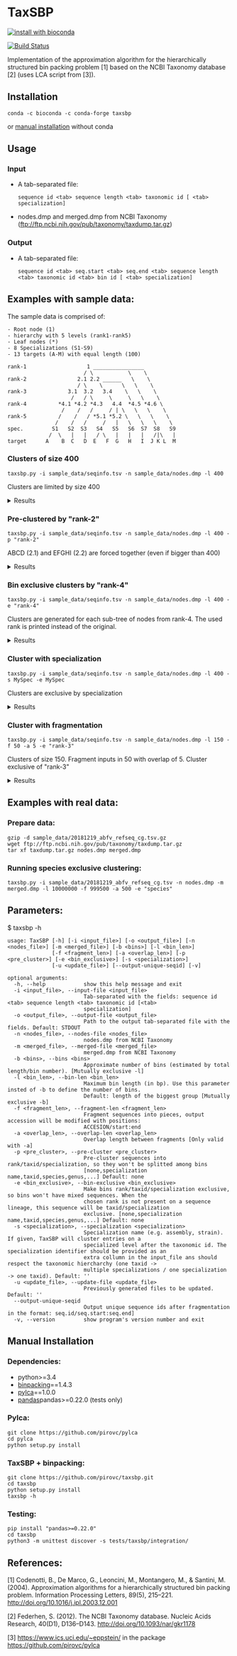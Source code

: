 # TaxSBP

[![install with bioconda](https://img.shields.io/badge/install%20with-bioconda-brightgreen.svg?style=flat)](http://bioconda.github.io/recipes/taxsbp/README.html)

[![Build Status](https://travis-ci.org/pirovc/taxsbp.svg?branch=master)](https://travis-ci.org/pirovc/taxsbp) 

Implementation of the approximation algorithm for the hierarchically structured bin packing problem [1] based on the NCBI Taxonomy database [2] (uses LCA script from [3]).

## Installation

```shh
conda -c bioconda -c conda-forge taxsbp
```
or [manual installation](#manual-installation) without conda

## Usage

### Input

 * A tab-separated file:
	
	`sequence id <tab> sequence length <tab> taxonomic id [ <tab> specialization]`
 
 * nodes.dmp and merged.dmp from NCBI Taxonomy (ftp://ftp.ncbi.nih.gov/pub/taxonomy/taxdump.tar.gz)

### Output 

 * A tab-separated file:

 	`sequence id <tab> seq.start <tab> seq.end <tab> sequence length <tab> taxonomic id <tab> bin id [ <tab> specialization] `

## Examples with sample data:

The sample data is comprised of:

	- Root node (1)
	- hierarchy with 5 levels (rank1-rank5)
	- Leaf nodes (*)
	- 8 Specializations (S1-S9)
	- 13 targets (A-M) with equal length (100) 

	rank-1                   1 ________________
	                        / \           \    \
	rank-2                2.1 2.2 ______   \    \
	                      / \    \      \   \    \
	rank-3             3.1  3.2   3.4    \   \    \
	                    /   / \     \     \   \    \
	rank-4          *4.1 *4.2 *4.3   4.4  *4.5 *4.6 \
	                 /    /   /     / | \   \   \    \
	rank-5          /    /   / *5.1 *5.2 \   \   \    \
	               /    /   /     /   |   \   \   \    \
	spec.         S1   S2  S3   S4   S5   S6  S7  S8   S9
	             /  \   |   |   / \   |   |   |   /|\   |
	target      A    B  C   D  E   F  G   H   I  J K L  M

### Clusters of size 400

	taxsbp.py -i sample_data/seqinfo.tsv -n sample_data/nodes.dmp -l 400

Clusters are limited by size 400

<details>
  <summary>Results</summary>

	#id	st	end	len	tax	bin	
	F	1	100	100	5.1	0
	E	1	100	100	5.1	0
	H	1	100	100	4.4	0
	G	1	100	100	5.2	0
	D	1	100	100	4.3	1
	C	1	100	100	4.2	1
	B	1	100	100	4.1	1
	A	1	100	100	4.1	1
	L	1	100	100	4.6	2
	K	1	100	100	4.6	2
	J	1	100	100	4.6	2
	M	1	100	100	1	2
	I	1	100	100	4.5	3

</details>

### Pre-clustered by "rank-2"

	taxsbp.py -i sample_data/seqinfo.tsv -n sample_data/nodes.dmp -l 400 -p "rank-2"

ABCD (2.1) and EFGHI (2.2) are forced together (even if bigger than 400)

<details>
  <summary>Results</summary>

	#id	st	end	len	tax	bin	
	I	1	100	100	4.5	0
	G	1	100	100	5.2	0
	E	1	100	100	5.1	0
	F	1	100	100	5.1	0
	H	1	100	100	4.4	0
	C	1	100	100	4.2	1
	D	1	100	100	4.3	1
	A	1	100	100	4.1	1
	B	1	100	100	4.1	1
	J	1	100	100	4.6	2
	K	1	100	100	4.6	2
	L	1	100	100	4.6	2
	M	1	100	100	1	2

</details>

### Bin exclusive clusters by "rank-4"

	taxsbp.py -i sample_data/seqinfo.tsv -n sample_data/nodes.dmp -l 400 -e "rank-4"

Clusters are generated for each sub-tree of nodes from rank-4. The used rank is printed instead of the original.

<details>
  <summary>Results</summary>

	#id	st	end	len	tax	bin	
	F	1	100	100	4.4	0
	E	1	100	100	4.4	0
	H	1	100	100	4.4	0
	G	1	100	100	4.4	0
	L	1	100	100	4.6	1
	K	1	100	100	4.6	1
	J	1	100	100	4.6	1
	B	1	100	100	4.1	2
	A	1	100	100	4.1	2
	I	1	100	100	4.5	3
	D	1	100	100	4.3	4
	C	1	100	100	4.2	5
	M	1	100	100	1	6

</details>

### Cluster with specialization

	taxsbp.py -i sample_data/seqinfo.tsv -n sample_data/nodes.dmp -l 400 -s MySpec -e MySpec

Clusters are exclusive by specialization

<details>
  <summary>Results</summary>

	#id	st	end	len	tax	bin	spec	
	L	1	100	100	4.6	0	S8
	K	1	100	100	4.6	0	S8
	J	1	100	100	4.6	0	S8
	F	1	100	100	5.1	1	S4
	E	1	100	100	5.1	1	S4
	B	1	100	100	4.1	2	S1
	A	1	100	100	4.1	2	S1
	G	1	100	100	5.2	3	S5
	D	1	100	100	4.3	4	S3
	M	1	100	100	1	5	S9
	H	1	100	100	4.4	6	S6
	I	1	100	100	4.5	7	S7
	C	1	100	100	4.2	8	S2

</details>

### Cluster with fragmentation

	taxsbp.py -i sample_data/seqinfo.tsv -n sample_data/nodes.dmp -l 150 -f 50 -a 5 -e "rank-3"

Clusters of size 150. Fragment inputs in 50 with overlap of 5. Cluster exclusive of "rank-3"

<details>
  <summary>Results</summary>

	#id	st	end	len	tax	bin	
	F	1	55	55	3.4	0
	E	1	55	55	3.4	0
	B	1	55	55	3.1	1
	A	1	55	55	3.1	1
	L	1	55	55	4.6	2
	K	1	55	55	4.6	2
	G	1	55	55	3.4	3
	G	51	100	50	3.4	3
	H	1	55	55	3.4	4
	H	51	100	50	3.4	4
	D	1	55	55	3.2	5
	D	51	100	50	3.2	5
	C	1	55	55	3.2	6
	C	51	100	50	3.2	6
	I	1	55	55	4.5	7
	I	51	100	50	4.5	7
	J	1	55	55	4.6	8
	L	51	100	50	4.6	8
	M	1	55	55	1	9
	M	51	100	50	1	9
	F	51	100	50	3.4	10
	E	51	100	50	3.4	10
	B	51	100	50	3.1	11
	A	51	100	50	3.1	11
	K	51	100	50	4.6	12
	J	51	100	50	4.6	12

</details>

## Examples with real data:

### Prepare data:

	gzip -d sample_data/20181219_abfv_refseq_cg.tsv.gz
	wget ftp://ftp.ncbi.nih.gov/pub/taxonomy/taxdump.tar.gz
	tar xf taxdump.tar.gz nodes.dmp merged.dmp

### Running species exclusive clustering:

	taxsbp.py -i sample_data/20181219_abfv_refseq_cg.tsv -n nodes.dmp -m merged.dmp -l 10000000 -f 999500 -a 500 -e "species"

## Parameters:

$ taxsbp -h

	usage: TaxSBP [-h] [-i <input_file>] [-o <output_file>] [-n <nodes_file>] [-m <merged_file>] [-b <bins>] [-l <bin_len>]
	              [-f <fragment_len>] [-a <overlap_len>] [-p <pre_cluster>] [-e <bin_exclusive>] [-s <specialization>]
	              [-u <update_file>] [--output-unique-seqid] [-v]

	optional arguments:
	  -h, --help            show this help message and exit
	  -i <input_file>, --input-file <input_file>
	                        Tab-separated with the fields: sequence id <tab> sequence length <tab> taxonomic id [<tab>
	                        specialization]
	  -o <output_file>, --output-file <output_file>
	                        Path to the output tab-separated file with the fields. Default: STDOUT
	  -n <nodes_file>, --nodes-file <nodes_file>
	                        nodes.dmp from NCBI Taxonomy
	  -m <merged_file>, --merged-file <merged_file>
	                        merged.dmp from NCBI Taxonomy
	  -b <bins>, --bins <bins>
	                        Approximate number of bins (estimated by total length/bin number). [Mutually exclusive -l]
	  -l <bin_len>, --bin-len <bin_len>
	                        Maximum bin length (in bp). Use this parameter insted of -b to define the number of bins.
	                        Default: length of the biggest group [Mutually exclusive -b]
	  -f <fragment_len>, --fragment-len <fragment_len>
	                        Fragment sequences into pieces, output accession will be modified with positions:
	                        ACCESION/start:end
	  -a <overlap_len>, --overlap-len <overlap_len>
	                        Overlap length between fragments [Only valid with -a]
	  -p <pre_cluster>, --pre-cluster <pre_cluster>
	                        Pre-cluster sequences into rank/taxid/specialization, so they won't be splitted among bins
	                        [none,specialization name,taxid,species,genus,...] Default: none
	  -e <bin_exclusive>, --bin-exclusive <bin_exclusive>
	                        Make bins rank/taxid/specialization exclusive, so bins won't have mixed sequences. When the
	                        chosen rank is not present on a sequence lineage, this sequence will be taxid/specialization
	                        exclusive. [none,specialization name,taxid,species,genus,...] Default: none
	  -s <specialization>, --specialization <specialization>
	                        Specialization name (e.g. assembly, strain). If given, TaxSBP will cluster entries on a
	                        specialized level after the taxonomic id. The specialization identifier should be provided as an
	                        extra collumn in the input_file ans should respect the taxonomic hiercharchy (one taxid ->
	                        multiple specializations / one specialization -> one taxid). Default: ''
	  -u <update_file>, --update-file <update_file>
	                        Previously generated files to be updated. Default: ''
	  --output-unique-seqid
	                        Output unique sequence ids after fragmentation in the format: seq.id/seq.start:seq.end]
	  -v, --version         show program's version number and exit

## Manual Installation

### Dependencies:

- python>=3.4
- [binpacking](https://pypi.org/project/binpacking/)==1.4.3
- [pylca](https://github.com/pirovc/pylca)==1.0.0
- [pandas](https://pypi.org/project/pandas/)pandas>=0.22.0 (tests only)

### Pylca:

```shh
git clone https://github.com/pirovc/pylca
cd pylca
python setup.py install
```

### TaxSBP + binpacking:

```shh
git clone https://github.com/pirovc/taxsbp.git
cd taxsbp
python setup.py install
taxsbp -h
```

### Testing:

```shh
pip install "pandas>=0.22.0"
cd taxsbp
python3 -m unittest discover -s tests/taxsbp/integration/
```

References:
-----------

[1] Codenotti, B., De Marco, G., Leoncini, M., Montangero, M., & Santini, M. (2004). Approximation algorithms for a hierarchically structured bin packing problem. Information Processing Letters, 89(5), 215–221. http://doi.org/10.1016/j.ipl.2003.12.001

[2] Federhen, S. (2012). The NCBI Taxonomy database. Nucleic Acids Research, 40(D1), D136–D143. http://doi.org/10.1093/nar/gkr1178

[3] https://www.ics.uci.edu/~eppstein/ in the package https://github.com/pirovc/pylca
